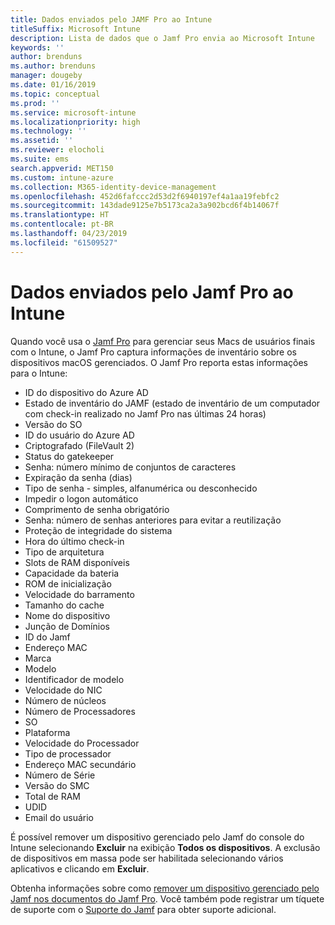 ```yaml
---
title: Dados enviados pelo JAMF Pro ao Intune
titleSuffix: Microsoft Intune
description: Lista de dados que o Jamf Pro envia ao Microsoft Intune
keywords: ''
author: brenduns
ms.author: brenduns
manager: dougeby
ms.date: 01/16/2019
ms.topic: conceptual
ms.prod: ''
ms.service: microsoft-intune
ms.localizationpriority: high
ms.technology: ''
ms.assetid: ''
ms.reviewer: elocholi
ms.suite: ems
search.appverid: MET150
ms.custom: intune-azure
ms.collection: M365-identity-device-management
ms.openlocfilehash: 452d6fafccc2d53d2f6940197ef4a1aa19febfc2
ms.sourcegitcommit: 143dade9125e7b5173ca2a3a902bcd6f4b14067f
ms.translationtype: HT
ms.contentlocale: pt-BR
ms.lasthandoff: 04/23/2019
ms.locfileid: "61509527"
---
```

# <a name="data-jamf-pro-sends-to-intune"></a>Dados enviados pelo Jamf Pro ao Intune

Quando você usa o [Jamf Pro](https://www.jamf.com) para gerenciar seus Macs de usuários finais com o Intune, o Jamf Pro captura informações de inventário sobre os dispositivos macOS gerenciados. O Jamf Pro reporta estas informações para o Intune:

* ID do dispositivo do Azure AD
* Estado de inventário do JAMF (estado de inventário de um computador com check-in realizado no Jamf Pro nas últimas 24 horas)
* Versão do SO
* ID do usuário do Azure AD
* Criptografado (FileVault 2)
* Status do gatekeeper
* Senha: número mínimo de conjuntos de caracteres
* Expiração da senha (dias)
* Tipo de senha - simples, alfanumérica ou desconhecido
* Impedir o logon automático
* Comprimento de senha obrigatório
* Senha: número de senhas anteriores para evitar a reutilização
* Proteção de integridade do sistema
* Hora do último check-in
* Tipo de arquitetura
* Slots de RAM disponíveis
* Capacidade da bateria
* ROM de inicialização
* Velocidade do barramento
* Tamanho do cache
* Nome do dispositivo
* Junção de Domínios
* ID do Jamf
* Endereço MAC
* Marca
* Modelo
* Identificador de modelo
* Velocidade do NIC
* Número de núcleos
* Número de Processadores
* SO
* Plataforma
* Velocidade do Processador
* Tipo de processador
* Endereço MAC secundário
* Número de Série
* Versão do SMC
* Total de RAM
* UDID
* Email do usuário


É possível remover um dispositivo gerenciado pelo Jamf do console do Intune selecionando **Excluir** na exibição **Todos os dispositivos**. A exclusão de dispositivos em massa pode ser habilitada selecionando vários aplicativos e clicando em **Excluir**.

Obtenha informações sobre como [remover um dispositivo gerenciado pelo Jamf nos documentos do Jamf Pro](https://www.jamf.com/jamf-nation/articles/80/unmanaging-computers-while-preserving-their-inventory-information). Você também pode registrar um tíquete de suporte com o [Suporte do Jamf](https://www.jamf.com/support/) para obter suporte adicional. 

